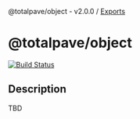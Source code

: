 @totalpave/object - v2.0.0 / [Exports](modules.md)

# @totalpave/object

[![Build Status](https://travis-ci.org/totalpave/object.svg?branch=master)](https://travis-ci.org/totalpave/object)

## Description

TBD
